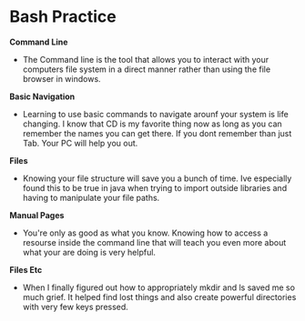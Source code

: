 # Bash Practice

**Command Line**

- The Command line is the tool that allows you to interact with your computers file system in a direct manner rather than using the file browser in windows.

**Basic Navigation**

- Learning to use basic commands to navigate arounf your system is life changing. I know that CD is my favorite thing now as long as you can remember the names you can get there. If you dont remember than just Tab. Your PC will help you out.

**Files**

- Knowing your file structure will save you a bunch of time. Ive especially found this to be true in java when trying to import outside libraries and having to manipulate your file paths.

**Manual Pages**

- You're only as good as what you know. Knowing how to access a resourse inside the command line that will teach you even more about what your are doing is very helpful.

**Files Etc**

- When I finally figured out how to appropriately mkdir and ls saved me so much grief. It helped find lost things and also create powerful directories with very few keys pressed.

